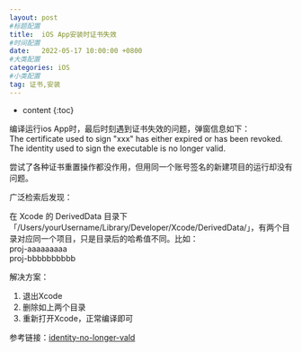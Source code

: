 ```yaml
---
layout: post
#标题配置
title:  iOS App安装时证书失效
#时间配置
date:   2022-05-17 10:00:00 +0800
#大类配置
categories: iOS
#小类配置
tag: 证书,安装
---
```


* content
{:toc}


编译运行ios App时，最后时刻遇到证书失效的问题，弹窗信息如下：  
The certificate used to sign "xxx" has either expired or has been revoked.  
The identity used to sign the executable is no longer valid.

尝试了各种证书重置操作都没作用，但用同一个账号签名的新建项目的运行却没有问题。

广泛检索后发现：

在 Xcode 的 DerivedData 目录下「/Users/yourUsername/Library/Developer/Xcode/DerivedData/」，有两个目录对应同一个项目，只是目录后的哈希值不同。比如：  
proj-aaaaaaaaa  
proj-bbbbbbbbbb 

解决方案：  
1. 退出Xcode
2. 删除如上两个目录
3. 重新打开Xcode，正常编译即可

参考链接：[identity-no-longer-vald](https://stackoverflow.com/questions/31484742/0xe8008018-the-identity-used-to-sign-the-executable-is-no-longer-valid)
